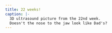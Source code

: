 ```yaml
---
title: 22 weeks!
caption: |-
  3D ultrasound picture from the 22nd week.
  Doesn't the nose to the jaw look like Dad's?
---
```

